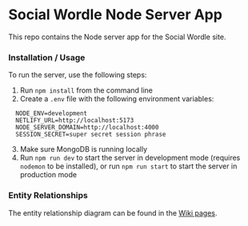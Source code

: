 # Social Wordle Node Server App
This repo contains the Node server app for the Social Wordle site.

### Installation / Usage
To run the server, use the following steps:

1. Run `npm install` from the command line
2. Create a `.env` file with the following environment variables:
```
  NODE_ENV=development
  NETLIFY_URL=http://localhost:5173
  NODE_SERVER_DOMAIN=http://localhost:4000
  SESSION_SECRET=super secret session phrase
```
3. Make sure MongoDB is running locally
4. Run `npm run dev` to start the server in development mode (requires `nodemon` to be installed), or run `npm run start` to start the server in production mode

### Entity Relationships
The entity relationship diagram can be found in the [Wiki pages](https://github.com/jakefriedman519/social-wordle-node-server-app/wiki/Entity-Relationship-Diagram).
